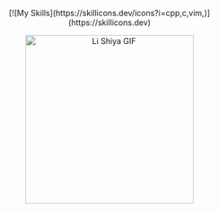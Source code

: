 
<p align="center">
  [![My Skills](https://skillicons.dev/icons?i=cpp,c,vim,)](https://skillicons.dev)
</p>

<p align="center">
  <img src="https://media1.tenor.com/m/BWH6IqsvqWIAAAAd/the-girl-downstairs-li-shiya.gif" alt="Li Shiya GIF" width="300" />
</p>

